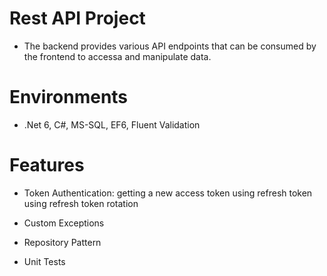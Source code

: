 # Rest API Project
- The backend provides various API endpoints that can be consumed by the frontend to accessa and manipulate data.

# Environments
- .Net 6, C#, MS-SQL, EF6, Fluent Validation

# Features
- Token Authentication: getting a new access token using refresh token using refresh token rotation
   
- Custom Exceptions 

- Repository Pattern

      
- Unit Tests
